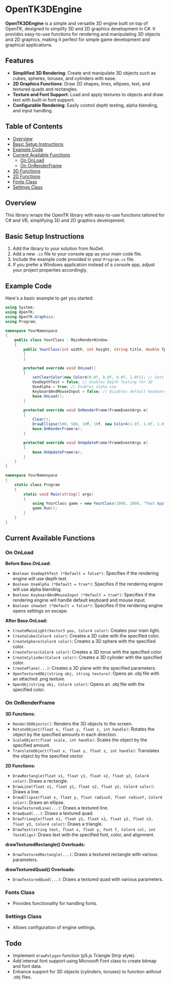 # OpenTK3DEngine

**OpenTK3DEngine** is a simple and versatile 3D engine built on top of OpenTK, designed to simplify 3D and 2D graphics development in C#. It provides easy-to-use functions for rendering and manipulating 3D objects and 2D graphics, making it perfect for simple game development and graphical applications.

## Features

- **Simplified 3D Rendering**: Create and manipulate 3D objects such as cubes, spheres, toruses, and cylinders with ease.
- **2D Graphics Functions**: Draw 2D shapes, lines, ellipses, text, and textured quads and rectangles.
- **Texture and Font Support**: Load and apply textures to objects and draw text with built-in font support.
- **Configurable Rendering**: Easily control depth testing, alpha blending, and input handling.

## Table of Contents

- [Overview](#overview)
- [Basic Setup Instructions](#basic-setup-instructions)
- [Example Code](#example-code)
- [Current Available Functions](#current-available-functions)
  - [On OnLoad](#on-onload)
  - [On OnRenderFrame](#on-onrenderframe)
- [3D Functions](#3d-functions)
- [2D Functions](#2d-functions)
- [Fonts Class](#fonts-class)
- [Settings Class](#settings-class)

## Overview

This library wraps the OpenTK library with easy-to-use functions tailored for C# and VB, simplifying 3D and 2D graphics development.

## Basic Setup Instructions

1. Add the library to your solution from NuGet.
2. Add a new `.cs` file to your console app as your main code file.
3. Include the example code provided in your `Program.cs` file.
4. If you prefer a Windows application instead of a console app, adjust your project properties accordingly.

## Example Code

Here's a basic example to get you started:

```csharp
using System;
using OpenTK;
using OpenTK.Graphics;
using Program;

namespace YourNamespace
{
    public class YourClass : MainRenderWindow
    {
        public YourClass(int width, int height, string title, double fps) : base(width, height, title, fps)
        {
        }

        protected override void OnLoad()
        {
            setClearColor(new Color4(0.0f, 0.0f, 0.0f, 1.0f)); // Sets Background Color
            UseDepthTest = false; // Enables Depth Testing for 3D
            UseAlpha = true; // Enables alpha use
            KeyboardAndMouseInput = false; // Disables default keyboard and mouse input
            base.OnLoad();
        }

        protected override void OnRenderFrame(FrameEventArgs e)
        {
            Clear();
            DrawEllipse(500, 500, 10f, 10f, new Color4(1.0f, 1.0f, 1.0f, 1.0f)); // Draws a circle
            base.OnRenderFrame(e);
        }

        protected override void OnUpdateFrame(FrameEventArgs e)
        {
            base.OnUpdateFrame(e);
        }
    }
}

namespace YourNamespace
{
    static class Program
    {
        static void Main(string[] args)
        {
            using YourClass game = new YourClass(1000, 1000, "Test App", 60.0);
            game.Run();
        }
    }
}

```

## Current Available Functions

### On OnLoad

**Before Base.OnLoad:**

- `Boolean UseDepthTest (*Default = false*)`: Specifies if the rendering engine will use depth test.
- `Boolean UseAlpha (*Default = true*)`: Specifies if the rendering engine will use alpha blending.
- `Boolean KeyboardAndMouseInput (*Default = true*)`: Specifies if the rendering engine will handle default keyboard and mouse input.
- `Boolean showSet (*Default = false*)`: Specifies if the rendering engine opens settings on escape.

**After Base.OnLoad:**

- `CreateMainLight(Vector3 pos, Color4 color)`: Creates your main light.
- `CreateCube(Color4 color)`: Creates a 3D cube with the specified color.
- `CreateSphere(Color4 color)`: Creates a 3D sphere with the specified color.
- `CreateTorus(Color4 color)`: Creates a 3D torus with the specified color.
- `CreateCylinder(Color4 color)`: Creates a 3D cylinder with the specified color.
- `CreatePlane(...)`: Creates a 3D plane with the specified parameters.
- `OpenTexturedObj(string obj, string texture)`: Opens an .obj file with an attached .png texture.
- `OpenObj(string obj, Color4 color)`: Opens an .obj file with the specified color.

### On OnRenderFrame

**3D Functions:**

- `Render3DObjects()`: Renders the 3D objects to the screen.
- `RotateObject(float x, float y, float z, int handle)`: Rotates the object by the specified amounts in each direction.
- `ScaleObject(float scale, int handle)`: Scales the object by the specified amount.
- `TranslateObject(float x, float y, float z, int handle)`: Translates the object by the specified vector.

**2D Functions:**

- `DrawRectangle(float x1, float y1, float x2, float y2, Color4 color)`: Draws a rectangle.
- `DrawLine(float x1, float y1, float x2, float y2, Color4 color)`: Draws a line.
- `DrawEllipse(float x, float y, float radiusX, float radiusY, Color4 color)`: Draws an ellipse.
- `DrawTexturedLine(...)`: Draws a textured line.
- `DrawQuad(...)`: Draws a textured quad.
- `DrawTriangle(float x1, float y1, float x2, float y2, float x3, float y3, Color4 color)`: Draws a triangle.
- `DrawText(string text, float x, float y, Font f, Color4 col, int TextAlign)`: Draws text with the specified font, color, and alignment.

**drawTexturedRectangle() Overloads:**

- `DrawTexturedRectangle(...)`: Draws a textured rectangle with various parameters.

**drawTexturedQuad() Overloads:**

- `DrawTexturedQuad(...)`: Draws a textured quad with various parameters.

### Fonts Class

- Provides functionality for handling fonts.

### Settings Class

- Allows configuration of engine settings.

## Todo

- Implement `drawPolygon` function (p5.js Triangle Strip style).
- Add internal font support using Microsoft Font class to create bitmap and font data.
- Enhance support for 3D objects (cylinders, toruses) to function without .obj files.
